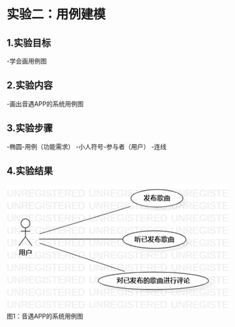 # 实验二：用例建模

## 1.实验目标

-学会画用例图

## 2.实验内容

-画出音遇APP的系统用例图

## 3.实验步骤
-椭圆-用例（功能需求）
-小人符号-参与者（用户）
-连线

## 4.实验结果

![用例图](./lab2_UseCaseDiagram1.jpg)  
图1：音遇APP的系统用例图
